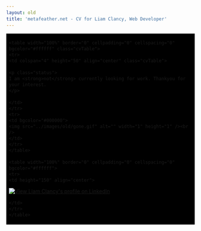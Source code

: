 ```yaml
---
layout: old
title: 'metafeather.net - CV for Liam Clancy, Web Developer'
---
```


<!-- container - black border -->
<table align="center" width="401" border="0" cellspacing="0" cellpadding="1">
<tr>
<td height="200" bgcolor="#000000">
	<!-- Docs -->
	
	<table width="100%" border="0" cellpadding="0" cellspacing="0" bgcolor="#ffffff" class="cvTable">
	<tr>
	<td colspan="4" height="50" align="center" class="cvTable">
	
	<p class="status">
	I am <strong>not</strong> currently looking for work. Thankyou for your interest.
	</p>
	
	</td>
	</tr>
	<tr>
	<td bgcolor="#000000">
	<img src="../images/old/gone.gif" alt="" width="1" height="1" /><br />
	</td>
	</tr>
	</table>

	<table width="100%" border="0" cellpadding="0" cellspacing="0" bgcolor="#ffffff">
	<tr>
	<td height="150" align="center">
	
	
  <a href="http://www.linkedin.com/in/liamclancy" ><img src="http://www.linkedin.com/img/webpromo/btn_myprofile_160x33.gif" width="160" height="33" border="0" alt="View Liam Clancy's profile on LinkedIn"></a>
	
	</td>
	</tr>
	</table>

<!-- end container-->
</td>
</tr>
</table>